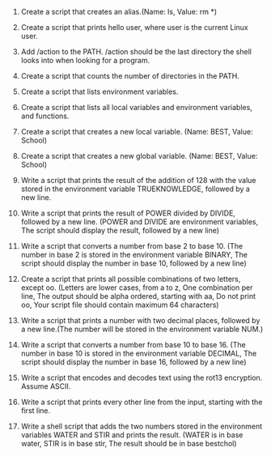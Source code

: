 1. Create a script that creates an alias.(Name: ls, Value: rm *)

2. Create a script that prints hello user, where user is the current Linux user.

3. Add /action to the PATH. /action should be the last directory the shell looks into when looking for a program.

4. Create a script that counts the number of directories in the PATH.

5. Create a script that lists environment variables.

6. Create a script that lists all local variables and environment variables, and functions.

7. Create a script that creates a new local variable. (Name: BEST, Value: School)

8. Create a script that creates a new global variable. (Name: BEST, Value: School)

9. Write a script that prints the result of the addition of 128 with the value stored in the environment variable TRUEKNOWLEDGE, followed by a new line.

10. Write a script that prints the result of POWER divided by DIVIDE, followed by a new line. (POWER and DIVIDE are environment variables, The script should display the result, followed by a new line)

11. Write a script that converts a number from base 2 to base 10. (The number in base 2 is stored in the environment variable BINARY, The script should display the number in base 10, followed by a new line)

12. Create a script that prints all possible combinations of two letters, except oo. (Letters are lower cases, from a to z, One combination per line, The output should be alpha ordered, starting with aa, Do not print oo, Your script file should contain maximum 64 characters)

13. Write a script that prints a number with two decimal places, followed by a new line.(The number will be stored in the environment variable NUM.)

14. Write a script that converts a number from base 10 to base 16. (The number in base 10 is stored in the environment variable DECIMAL, The script should display the number in base 16, followed by a new line)

15. Write a script that encodes and decodes text using the rot13 encryption. Assume ASCII.

16. Write a script that prints every other line from the input, starting with the first line.

17. Write a shell script that adds the two numbers stored in the environment variables WATER and STIR and prints the result. (WATER is in base water, STIR is in base stir, The result should be in base bestchol)
